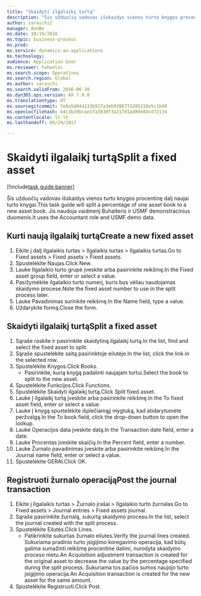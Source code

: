 ```yaml
--- 
title: "Skaidyti ilgalaikį turtą"
description: "Šis užduočių vadovas išskaidys vienos turto knygos procentinę dalį naujai turto knygai."
author: saraschi2
manager: AnnBe
ms.date: 10/19/2016
ms.topic: business-process
ms.prod: 
ms.service: dynamics-ax-applications
ms.technology: 
audience: Application User
ms.reviewer: twheeloc
ms.search.scope: Operations
ms.search.region: Global
ms.author: saraschi
ms.search.validFrom: 2016-06-30
ms.dyn365.ops.version: AX 7.0.0
ms.translationtype: HT
ms.sourcegitcommit: 7e0a5d044133b917a3eb9386773205218e5c1b40
ms.openlocfilehash: b4c1b39bcae1fa3830f3a217d1ad89e84cd72134
ms.contentlocale: lt-lt
ms.lasthandoff: 09/29/2017

---
```

# <a name="split-a-fixed-asset"></a><span data-ttu-id="76a3a-103">Skaidyti ilgalaikį turtą</span><span class="sxs-lookup"><span data-stu-id="76a3a-103">Split a fixed asset</span></span>

[!include[task guide banner](../../includes/task-guide-banner.md)]

<span data-ttu-id="76a3a-104">Šis užduočių vadovas išskaidys vienos turto knygos procentinę dalį naujai turto knygai.</span><span class="sxs-lookup"><span data-stu-id="76a3a-104">This task guide will split a percentage of one asset book to a new asset book.</span></span>  <span data-ttu-id="76a3a-105">Jis naudoja vaidmenį Buhalteris ir USMF demonstracinius duomenis.</span><span class="sxs-lookup"><span data-stu-id="76a3a-105">It uses the Accountant role and USMF demo data.</span></span>


## <a name="create-a-new-fixed-asset"></a><span data-ttu-id="76a3a-106">Kurti naują ilgalaikį turtą</span><span class="sxs-lookup"><span data-stu-id="76a3a-106">Create a new fixed asset</span></span>
1. <span data-ttu-id="76a3a-107">Eikite į dalį Ilgalaikis turtas > Ilgalaikis turtas > Ilgalaikis turtas.</span><span class="sxs-lookup"><span data-stu-id="76a3a-107">Go to Fixed assets > Fixed assets > Fixed assets.</span></span>
2. <span data-ttu-id="76a3a-108">Spustelėkite Naujas.</span><span class="sxs-lookup"><span data-stu-id="76a3a-108">Click New.</span></span>
3. <span data-ttu-id="76a3a-109">Lauke Ilgalaikio turto grupė įveskite arba pasirinkite reikšmę.</span><span class="sxs-lookup"><span data-stu-id="76a3a-109">In the Fixed asset group field, enter or select a value.</span></span>
4. <span data-ttu-id="76a3a-110">Pasižymėkite ilgalaikio turto numerį, kuris bus vėliau naudojamas skaidymo procese.</span><span class="sxs-lookup"><span data-stu-id="76a3a-110">Note the fixed asset number to use in the split process later.</span></span>
5. <span data-ttu-id="76a3a-111">Lauke Pavadinimas surinkite reikšmę.</span><span class="sxs-lookup"><span data-stu-id="76a3a-111">In the Name field, type a value.</span></span>
6. <span data-ttu-id="76a3a-112">Uždarykite formą.</span><span class="sxs-lookup"><span data-stu-id="76a3a-112">Close the form.</span></span>

## <a name="split-a-fixed-asset"></a><span data-ttu-id="76a3a-113">Skaidyti ilgalaikį turtą</span><span class="sxs-lookup"><span data-stu-id="76a3a-113">Split a fixed asset</span></span>
1. <span data-ttu-id="76a3a-114">Sąraše raskite ir pasirinkite skaidytiną ilgalaikį turtą.</span><span class="sxs-lookup"><span data-stu-id="76a3a-114">In the list, find and select the fixed asset to split.</span></span>
2. <span data-ttu-id="76a3a-115">Sąraše spustelėkite saitą pasirinktoje eilutėje.</span><span class="sxs-lookup"><span data-stu-id="76a3a-115">In the list, click the link in the selected row.</span></span>
3. <span data-ttu-id="76a3a-116">Spustelėkite Knygos.</span><span class="sxs-lookup"><span data-stu-id="76a3a-116">Click Books.</span></span>
    * <span data-ttu-id="76a3a-117">Pasirinkite, kurią knygą padalinti naujajam turtui.</span><span class="sxs-lookup"><span data-stu-id="76a3a-117">Select the book to split to the new asset.</span></span>  
4. <span data-ttu-id="76a3a-118">Spustelėkite Funkcijos.</span><span class="sxs-lookup"><span data-stu-id="76a3a-118">Click Functions.</span></span>
5. <span data-ttu-id="76a3a-119">Spustelėkite Skaidyti ilgalaikį turtą.</span><span class="sxs-lookup"><span data-stu-id="76a3a-119">Click Split fixed asset.</span></span>
6. <span data-ttu-id="76a3a-120">Lauke Į ilgalaikį turtą įveskite arba pasirinkite reikšmę.</span><span class="sxs-lookup"><span data-stu-id="76a3a-120">In the To fixed asset field, enter or select a value.</span></span>
7. <span data-ttu-id="76a3a-121">Lauke Į knygą spustelėkite išplečiamąjį mygtuką, kad atidarytumėte peržvalgą.</span><span class="sxs-lookup"><span data-stu-id="76a3a-121">In the To book field, click the drop-down button to open the lookup.</span></span>
8. <span data-ttu-id="76a3a-122">Lauke Operacijos data įveskite datą.</span><span class="sxs-lookup"><span data-stu-id="76a3a-122">In the Transaction date field, enter a date.</span></span>
9. <span data-ttu-id="76a3a-123">Lauke Procentas įveskite skaičių.</span><span class="sxs-lookup"><span data-stu-id="76a3a-123">In the Percent field, enter a number.</span></span>
10. <span data-ttu-id="76a3a-124">Lauke Žurnalo pavadinimas įveskite arba pasirinkite reikšmę.</span><span class="sxs-lookup"><span data-stu-id="76a3a-124">In the Journal name field, enter or select a value.</span></span>
11. <span data-ttu-id="76a3a-125">Spustelėkite GERAI.</span><span class="sxs-lookup"><span data-stu-id="76a3a-125">Click OK.</span></span>

## <a name="post-the-journal-transaction"></a><span data-ttu-id="76a3a-126">Registruoti žurnalo operaciją</span><span class="sxs-lookup"><span data-stu-id="76a3a-126">Post the journal transaction</span></span>
1. <span data-ttu-id="76a3a-127">Eikite į Ilgalaikis turtas > Žurnalo įrašai > Ilgalaikio turto žurnalas.</span><span class="sxs-lookup"><span data-stu-id="76a3a-127">Go to Fixed assets > Journal entries > Fixed assets journal.</span></span>
2. <span data-ttu-id="76a3a-128">Sąraše pasirinkite žurnalą, sukurtą skaidymo procesu.</span><span class="sxs-lookup"><span data-stu-id="76a3a-128">In the list, select the journal created with the split process.</span></span>
3. <span data-ttu-id="76a3a-129">Spustelėkite Eilutės.</span><span class="sxs-lookup"><span data-stu-id="76a3a-129">Click Lines.</span></span>
    * <span data-ttu-id="76a3a-130">Patikrinkite sukurtas žurnalo eilutes.</span><span class="sxs-lookup"><span data-stu-id="76a3a-130">Verify the journal lines created.</span></span>  <span data-ttu-id="76a3a-131">Sukuriama pradinio turto įsigijimo koregavimo operacija, kad būtų galima sumažinti reikšmę procentine dalimi, nurodyta skaidymo proceso metu.</span><span class="sxs-lookup"><span data-stu-id="76a3a-131">An Acquisition adjustment transaction is created for the original asset to decrease the value by the percentage specified during the split process.</span></span>  <span data-ttu-id="76a3a-132">Sukuriama tos pačios sumos naujojo turto įsigijimo operacija.</span><span class="sxs-lookup"><span data-stu-id="76a3a-132">An Acquisition transaction is created for the new asset for the same amount.</span></span>  
4. <span data-ttu-id="76a3a-133">Spustelėkite Registruoti.</span><span class="sxs-lookup"><span data-stu-id="76a3a-133">Click Post.</span></span>


